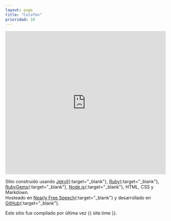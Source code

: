 ```yaml
---
layout: page
title: "Colofón"
prioridad: 10
---
```


<iframe width="100%" height="450" frameborder="0" style="border:0" src="https://maps.googleapis.com/maps/api/staticmap?center=-34.5633,-58.4414&zoom=14&size=812x450&key=AIzaSyA6lzsR0iXXx6i9_boA2qw1vzffhqoh-_0"></iframe>

Sitio construido usando [Jekyll](http://jekyllrb.com){:target="_blank"}, [Ruby](https://www.ruby-lang.org){:target="_blank"}, [RubyGems](https://rubygems.org/pages/download){:target="_blank"}, [Node.js](https://nodejs.org){:target="_blank"}, HTML, CSS y Markdown.  
Hosteado en [Nearly Free Speech](http://www.nearlyfreespeech.com){:target="_blank"} y desarrollado en [GitHub](https://github.com){:target="_blank"}.

Este sitio fue compilado por última vez {{ site.time }}.
